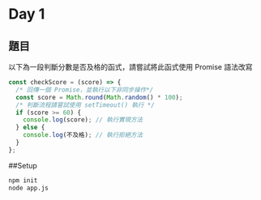 # Day 1

## 題目

以下為一段判斷分數是否及格的函式，請嘗試將此函式使用 Promise 語法改寫

```javascript
const checkScore = (score) => {
  /* 回傳一個 Promise，並執行以下非同步操作*/
  const score = Math.round(Math.random() * 100);
  /* 判斷流程請嘗試使用 setTimeout() 執行 */
  if (score >= 60) {
    console.log(score); // 執行實現方法
  } else {
    console.log(不及格); // 執行拒絕方法
  }
};
```

##Setup

```bash
npm init
node app.js
```
